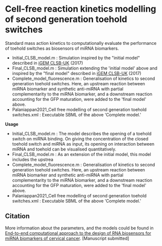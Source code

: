 # Cell-free reaction kinetics modelling of second generation toehold switches 
Standard mass action kinetics to computationally evaluate the performance of toehold switches as biosensors of miRNA biomarkers. 

* Initial_CLSB_model.m :
Simulation inspired by the "initial model" described in [iGEM CLSB-UK](http://2017.igem.org/Team:CLSB-UK/Model#) (2017) 
* Final_CLSB_model.m :
Simulation extending the 'initial model' above and inspired by the "final model" described in [iGEM CLSB-UK](http://2017.igem.org/Team:CLSB-UK/Model#) (2017) 
* Complete_model_fluorescence.m :
Generalisation of kinetics to second generation toehold switches. Here, an upstream reaction between miRNA biomarker and  synthetic anti-miRNA with partial complementarity to the miRNA biomarker, and a downstream reaction accounting for the GFP maturation, were added to the 'final model' above.
* Palaniappan2021_Cell free modelling of second generation toehold switches.xml :
Executable SBML of the above 'Complete model.' 

**Usage**
* Initial_CLSB_model.m :
The model describes the opening of a toehold switch on miRNA binding. On giving the concentration of the closed toehold switch and miRNA as input, its opening on interaction between miRNA and toehold can be visualised quantitatively.
* Final_CLSB_model.m :
As an extension of the initial model, this model includes the upstrea
* Complete_model_fluorescence.m :
Generalisation of kinetics to second generation toehold switches. Here, an upstream reaction between miRNA biomarker and  synthetic anti-miRNA with partial complementarity to the miRNA biomarker, and a downstream reaction accounting for the GFP maturation, were added to the 'final model' above.
* Palaniappan2021_Cell free modelling of second generation toehold switches.xml :
Executable SBML of the above 'Complete model.' 


Citation
------------

More information about the parameters, and the models could be found in [End-to-end computational approach to the design of RNA biosensors for miRNA biomarkers of cervical cancer](https://doi.org/10.1101/2021.07.09.451282). [Manuscript submitted]
